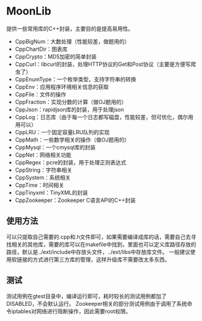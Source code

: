 # MoonLib

提供一些常用库的C++封装，主要目的是提高易用性。

* CppBigNum：大数处理（性能较差，做题用的）
* CppChartDir：图表库
* CppCrypto：MD5加密的简单封装
* CppCurl：libcurl的封装，处理HTTP协议的Get和Post协议（主要是方便写爬虫了）
* CppEnumType：一个枚举类型，支持字符串的转换
* CppEnv：应用程序环境相关信息的获取
* CppFile：文件的操作
* CppFraction：实现分数的计算（做OJ题用的）
* CppJson：rapidjson库的封装，用于处理json
* CppLog：日志库（由于每一个日志都写磁盘，性能较差，但可优化，偶尔用用可以）
* CppLRU：一个固定容量LRU队列的实现
* CppMath：一些数学相关的操作（做OJ题用的）
* CppMysql：一个cmysql库的封装
* CppNet：网络相关功能
* CppRegex：pcre的封装，用于处理正则表达式
* CppString：字符串相关
* CppSystem：系统相关
* CppTime：时间相关
* CppTinyxml：TinyXML的封装
* CppZookeeper：Zookeeper C语言API的C++封装

## 使用方法
可以只提取自己需要的.cpp和.h文件即可，如果需要编译成库的话，需要自己去寻找相关的其他库，需要的库可以在makefile中找到，里面也可以定义库路径存放的路径，默认是../ext/include中存放头文件，../ext/libs中存放库文件。
一般建议使用软链接的方式进行第三方库的管理，这样升级库不需要改太多东西。

## 测试
测试用例在gtest目录中，编译运行即可，耗时较长的测试用例都加了DISABLED，不会默认运行。
Zookeeper相关的部分测试用例由于调用了系统命令iptables对网络进行阻断操作，因此需要root权限。
